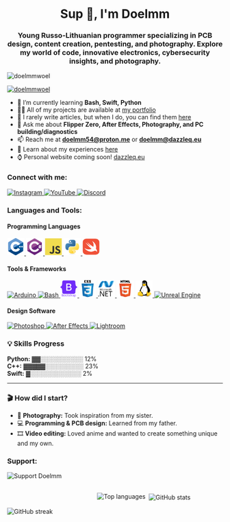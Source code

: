 <h1 align="center">Sup 👋, I'm Doelmm</h1>

<h3 align="center">
  Young Russo-Lithuanian programmer specializing in PCB design, content creation, pentesting, and photography.  
  Explore my world of code, innovative electronics, cybersecurity insights, and photography.
</h3>

<p align="left">
  <img src="https://komarev.com/ghpvc/?username=doelmmwoel&label=Profile%20views&color=0e75b6&style=flat" alt="doelmmwoel" />
</p>

<p align="left">
  <a href="https://github.com/ryo-ma/github-profile-trophy">
    <img src="https://github-profile-trophy.vercel.app/?username=doelmmwoel" alt="doelmmwoel" />
  </a>
</p>

- 🌱 I’m currently learning **Bash, Swift, Python**  
- 👨‍💻 All of my projects are available at [my portfolio](https://sites.google.com/view/dazzleq/home)  
- 📝 I rarely write articles, but when I do, you can find them [here](https://sites.google.com/view/dazzleq/home)  
- 💬 Ask me about **Flipper Zero, After Effects, Photography, and PC building/diagnostics**  
- 📫 Reach me at **doelmm54@proton.me** or **doelmm@dazzleq.eu**  
- 📄 Learn about my experiences [here](https://sites.google.com/view/devixis/home)  
- ⌚ Personal website coming soon! [dazzleq.eu](https://dazzleq.eu)

<h3 align="left">Connect with me:</h3>
<p align="left">
  <a href="https://instagram.com/doelmm54" target="_blank" rel="noreferrer">
    <img src="https://raw.githubusercontent.com/rahuldkjain/github-profile-readme-generator/master/src/images/icons/Social/instagram.svg" alt="Instagram" height="30" width="40" />
  </a>
  <a href="https://www.youtube.com/c/doelmm54" target="_blank" rel="noreferrer">
    <img src="https://raw.githubusercontent.com/rahuldkjain/github-profile-readme-generator/master/src/images/icons/Social/youtube.svg" alt="YouTube" height="30" width="40" />
  </a>
  <a href="https://discord.gg/WPKaCSFrW5" target="_blank" rel="noreferrer">
    <img src="https://raw.githubusercontent.com/rahuldkjain/github-profile-readme-generator/master/src/images/icons/Social/discord.svg" alt="Discord" height="30" width="40" />
  </a>
</p>

<h3 align="left">Languages and Tools:</h3>

<h4 align="left">Programming Languages</h4>
<p align="left">
  <a href="https://www.w3schools.com/cpp/" target="_blank" rel="noreferrer">
    <img src="https://raw.githubusercontent.com/devicons/devicon/master/icons/cplusplus/cplusplus-original.svg" alt="C++" width="40" height="40" />
  </a>
  <a href="https://www.w3schools.com/cs/" target="_blank" rel="noreferrer">
    <img src="https://raw.githubusercontent.com/devicons/devicon/master/icons/csharp/csharp-original.svg" alt="C#" width="40" height="40" />
  </a>
  <a href="https://developer.mozilla.org/en-US/docs/Web/JavaScript" target="_blank" rel="noreferrer">
    <img src="https://raw.githubusercontent.com/devicons/devicon/master/icons/javascript/javascript-original.svg" alt="JavaScript" width="40" height="40" />
  </a>
  <a href="https://www.python.org" target="_blank" rel="noreferrer">
    <img src="https://raw.githubusercontent.com/devicons/devicon/master/icons/python/python-original.svg" alt="Python" width="40" height="40" />
  </a>
  <a href="https://developer.apple.com/swift/" target="_blank" rel="noreferrer">
    <img src="https://raw.githubusercontent.com/devicons/devicon/master/icons/swift/swift-original.svg" alt="Swift" width="40" height="40" />
  </a>
</p>

<h4 align="left">Tools & Frameworks</h4>
<p align="left">
  <a href="https://www.arduino.cc/" target="_blank" rel="noreferrer">
    <img src="https://cdn.worldvectorlogo.com/logos/arduino-1.svg" alt="Arduino" width="40" height="40" />
  </a>
  <a href="https://www.gnu.org/software/bash/" target="_blank" rel="noreferrer">
    <img src="https://www.vectorlogo.zone/logos/gnu_bash/gnu_bash-icon.svg" alt="Bash" width="40" height="40" />
  </a>
  <a href="https://getbootstrap.com" target="_blank" rel="noreferrer">
    <img src="https://raw.githubusercontent.com/devicons/devicon/master/icons/bootstrap/bootstrap-plain-wordmark.svg" alt="Bootstrap" width="40" height="40" />
  </a>
  <a href="https://www.w3schools.com/css/" target="_blank" rel="noreferrer">
    <img src="https://raw.githubusercontent.com/devicons/devicon/master/icons/css3/css3-original-wordmark.svg" alt="CSS3" width="40" height="40" />
  </a>
  <a href="https://dotnet.microsoft.com/" target="_blank" rel="noreferrer">
    <img src="https://raw.githubusercontent.com/devicons/devicon/master/icons/dot-net/dot-net-original-wordmark.svg" alt=".NET" width="40" height="40" />
  </a>
  <a href="https://www.w3.org/html/" target="_blank" rel="noreferrer">
    <img src="https://raw.githubusercontent.com/devicons/devicon/master/icons/html5/html5-original-wordmark.svg" alt="HTML5" width="40" height="40" />
  </a>
  <a href="https://www.linux.org/" target="_blank" rel="noreferrer">
    <img src="https://raw.githubusercontent.com/devicons/devicon/master/icons/linux/linux-original.svg" alt="Linux" width="40" height="40" />
  </a>
  <a href="https://unrealengine.com/" target="_blank" rel="noreferrer">
    <img src="https://raw.githubusercontent.com/kenangundogan/fontisto/036b7eca71aab1bef8e6a0518f7329f13ed62f6b/icons/svg/brand/unreal-engine.svg" alt="Unreal Engine" width="40" height="40" />
  </a>
</p>

<h4 align="left">Design Software</h4>
<p align="left">
  <a href="https://www.photoshop.com/en" target="_blank" rel="noreferrer">
    <img src="https://brandians.com/wp-content/uploads/2023/06/adobe-photoshop-icon.png" alt="Photoshop" width="40" height="40" />
  </a>
  <a href="https://www.adobe.com/products/aftereffects.html" target="_blank" rel="noreferrer">
    <img src="https://cdn.iconscout.com/icon/free/png-256/free-adobe-after-effects-logo-icon-download-in-svg-png-gif-file-formats--logos-icons-2746532.png?f=webp&w=256" alt="After Effects" width="40" height="40" />
  </a>
  <a href="https://www.adobe.com/products/photoshop-lightroom.html" target="_blank" rel="noreferrer">
    <img src="https://cdn-icons-png.flaticon.com/512/9814/9814189.png" alt="Lightroom" width="40" height="40" />
  </a>
</p>

### 💡 Skills Progress

**Python:** ▓▓░░░░░░░░░░ 12%  
**C++:** ▓▓▓▓▓░░░░░░░░░ 23%  
**Swift:** ▓░░░░░░░░░░░░ 2%  

---

### 🎬 How did I start?

- 📸 **Photography:** Took inspiration from my sister.  
- 💻 **Programming & PCB design:** Learned from my father.  
- 🎞️ **Video editing:** Loved anime and wanted to create something unique and my own.

<h3 align="left">Support:</h3>
<p>
  <a href="https://ko-fi.com/doelmm54">
    <img align="left" src="https://cdn.ko-fi.com/cdn/kofi3.png?v=3" height="50" width="210" alt="Support Doelmm" />
  </a>
</p>
<br><br>

<p>
  <img align="left" src="https://github-readme-stats.vercel.app/api/top-langs?username=doelmm54&show_icons=true&locale=en&layout=compact" alt="Top languages" />
</p>

<p>&nbsp;
  <img align="center" src="https://github-readme-stats.vercel.app/api?username=doelmm54&show_icons=true&locale=en" alt="GitHub stats" />
</p>

<p>
  <img align="center" src="https://github-readme-streak-stats.herokuapp.com/?user=doelmm54&" alt="GitHub streak" />
</p>
